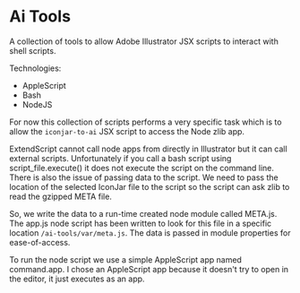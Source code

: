 # Ai Tools
A collection of tools to allow Adobe Illustrator JSX scripts to interact with shell scripts. 

Technologies:
- AppleScript
- Bash
- NodeJS

For now this collection of scripts performs a very specific task which is to allow the `iconjar-to-ai` JSX script to access the Node zlib app.

ExtendScript cannot call node apps from directly in Illustrator but it can call external scripts. Unfortunately if you call a bash script using script_file.execute() it does not execute the script on the command line. There is also the issue of passing data to the script. We need to pass the location of the selected IconJar file to the script so the script can ask zlib to read the gzipped META file.

So, we write the data to a run-time created node module called META.js. The app.js node script has been written to look for this file in a specific location `/ai-tools/var/meta.js`. The data is passed in module properties for ease-of-access.

To run the node script we use a simple AppleScript app named command.app. I chose an AppleScript app because it doesn't try to open in the editor, it just executes as an app.
